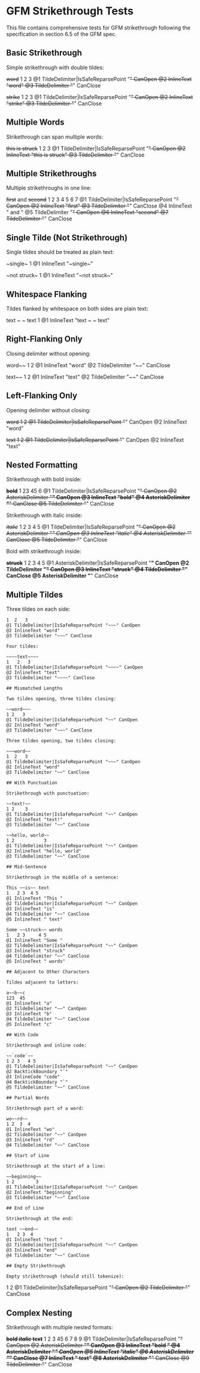 # GFM Strikethrough Tests

This file contains comprehensive tests for GFM strikethrough following the specification in section 6.5 of the GFM spec.

## Basic Strikethrough

Simple strikethrough with double tildes:

~~word~~
1 2   3
@1 TildeDelimiter|IsSafeReparsePoint "~~" CanOpen
@2 InlineText "word"
@3 TildeDelimiter "~~" CanClose

~~strike~~
1 2     3
@1 TildeDelimiter|IsSafeReparsePoint "~~" CanOpen
@2 InlineText "strike"
@3 TildeDelimiter "~~" CanClose

## Multiple Words

Strikethrough can span multiple words:

~~this is struck~~
1 2            3
@1 TildeDelimiter|IsSafeReparsePoint "~~" CanOpen
@2 InlineText "this is struck"
@3 TildeDelimiter "~~" CanClose

## Multiple Strikethroughs

Multiple strikethroughs in one line:

~~first~~ and ~~second~~
1 2    3    4 5 6     7
@1 TildeDelimiter|IsSafeReparsePoint "~~" CanOpen
@2 InlineText "first"
@3 TildeDelimiter "~~" CanClose
@4 InlineText " and "
@5 TildeDelimiter "~~" CanOpen
@6 InlineText "second"
@7 TildeDelimiter "~~" CanClose

## Single Tilde (Not Strikethrough)

Single tildes should be treated as plain text:

~single~
1
@1 InlineText "~single~"

~not struck~
1
@1 InlineText "~not struck~"

## Whitespace Flanking

Tildes flanked by whitespace on both sides are plain text:

text ~ ~ text
1
@1 InlineText "text ~ ~ text"

## Right-Flanking Only

Closing delimiter without opening:

word~~
1   2
@1 InlineText "word"
@2 TildeDelimiter "~~" CanClose

text~~
1   2
@1 InlineText "text"
@2 TildeDelimiter "~~" CanClose

## Left-Flanking Only

Opening delimiter without closing:

~~word
1 2
@1 TildeDelimiter|IsSafeReparsePoint "~~" CanOpen
@2 InlineText "word"

~~text
1 2
@1 TildeDelimiter|IsSafeReparsePoint "~~" CanOpen
@2 InlineText "text"

## Nested Formatting

Strikethrough with bold inside:

~~**bold**~~
1 23    45 6
@1 TildeDelimiter|IsSafeReparsePoint "~~" CanOpen
@2 AsteriskDelimiter "**" CanOpen
@3 InlineText "bold"
@4 AsteriskDelimiter "**" CanClose
@5 TildeDelimiter "~~" CanClose

Strikethrough with italic inside:

~~*italic*~~
1 2 3     4 5
@1 TildeDelimiter|IsSafeReparsePoint "~~" CanOpen
@2 AsteriskDelimiter "*" CanOpen
@3 InlineText "italic"
@4 AsteriskDelimiter "*" CanClose
@5 TildeDelimiter "~~" CanClose

Bold with strikethrough inside:

**~~struck~~**
1 2 3     4 5
@1 AsteriskDelimiter|IsSafeReparsePoint "**" CanOpen
@2 TildeDelimiter "~~" CanOpen
@3 InlineText "struck"
@4 TildeDelimiter "~~" CanClose
@5 AsteriskDelimiter "**" CanClose

## Multiple Tildes

Three tildes on each side:

~~~word~~~
1  2   3
@1 TildeDelimiter|IsSafeReparsePoint "~~~" CanOpen
@2 InlineText "word"
@3 TildeDelimiter "~~~" CanClose

Four tildes:

~~~~text~~~~
1   2   3
@1 TildeDelimiter|IsSafeReparsePoint "~~~~" CanOpen
@2 InlineText "text"
@3 TildeDelimiter "~~~~" CanClose

## Mismatched Lengths

Two tildes opening, three tildes closing:

~~word~~~
1 2   3
@1 TildeDelimiter|IsSafeReparsePoint "~~" CanOpen
@2 InlineText "word"
@3 TildeDelimiter "~~~" CanClose

Three tildes opening, two tildes closing:

~~~word~~
1  2   3
@1 TildeDelimiter|IsSafeReparsePoint "~~~" CanOpen
@2 InlineText "word"
@3 TildeDelimiter "~~" CanClose

## With Punctuation

Strikethrough with punctuation:

~~text!~~
1 2    3
@1 TildeDelimiter|IsSafeReparsePoint "~~" CanOpen
@2 InlineText "text!"
@3 TildeDelimiter "~~" CanClose

~~hello, world~~
1 2           3
@1 TildeDelimiter|IsSafeReparsePoint "~~" CanOpen
@2 InlineText "hello, world"
@3 TildeDelimiter "~~" CanClose

## Mid-Sentence

Strikethrough in the middle of a sentence:

This ~~is~~ text
1   2 3  4 5
@1 InlineText "This "
@2 TildeDelimiter|IsSafeReparsePoint "~~" CanOpen
@3 InlineText "is"
@4 TildeDelimiter "~~" CanClose
@5 InlineText " text"

Some ~~struck~~ words
1   2 3     4 5
@1 InlineText "Some "
@2 TildeDelimiter|IsSafeReparsePoint "~~" CanOpen
@3 InlineText "struck"
@4 TildeDelimiter "~~" CanClose
@5 InlineText " words"

## Adjacent to Other Characters

Tildes adjacent to letters:

a~~b~~c
123  45
@1 InlineText "a"
@2 TildeDelimiter "~~" CanOpen
@3 InlineText "b"
@4 TildeDelimiter "~~" CanClose
@5 InlineText "c"

## With Code

Strikethrough and inline code:

~~`code`~~
1 2 3   4 5
@1 TildeDelimiter|IsSafeReparsePoint "~~" CanOpen
@2 BacktickBoundary "`"
@3 InlineCode "code"
@4 BacktickBoundary "`"
@5 TildeDelimiter "~~" CanClose

## Partial Words

Strikethrough part of a word:

wo~~rd~~
1 2  3  4
@1 InlineText "wo"
@2 TildeDelimiter "~~" CanOpen
@3 InlineText "rd"
@4 TildeDelimiter "~~" CanClose

## Start of Line

Strikethrough at the start of a line:

~~beginning~~
1 2        3
@1 TildeDelimiter|IsSafeReparsePoint "~~" CanOpen
@2 InlineText "beginning"
@3 TildeDelimiter "~~" CanClose

## End of Line

Strikethrough at the end:

text ~~end~~
1   2 3  4
@1 InlineText "text "
@2 TildeDelimiter|IsSafeReparsePoint "~~" CanOpen
@3 InlineText "end"
@4 TildeDelimiter "~~" CanClose

## Empty Strikethrough

Empty strikethrough (should still tokenize):

~~~~
1 2
@1 TildeDelimiter|IsSafeReparsePoint "~~" CanOpen
@2 TildeDelimiter "~~" CanClose

## Complex Nesting

Strikethrough with multiple nested formats:

~~**bold *italic* text**~~
1 2 3   45     6 7   8 9
@1 TildeDelimiter|IsSafeReparsePoint "~~" CanOpen
@2 AsteriskDelimiter "**" CanOpen
@3 InlineText "bold "
@4 AsteriskDelimiter "*" CanOpen
@5 InlineText "italic"
@6 AsteriskDelimiter "*" CanClose
@7 InlineText " text"
@8 AsteriskDelimiter "**" CanClose
@9 TildeDelimiter "~~" CanClose
